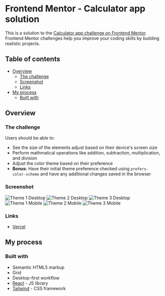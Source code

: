 # Frontend Mentor - Calculator app solution

This is a solution to the [Calculator app challenge on Frontend Mentor](https://www.frontendmentor.io/challenges/calculator-app-9lteq5N29). Frontend Mentor challenges help you improve your coding skills by building realistic projects.

## Table of contents

- [Overview](#overview)
  - [The challenge](#the-challenge)
  - [Screenshot](#screenshot)
  - [Links](#links)
- [My process](#my-process)
  - [Built with](#built-with)

## Overview

### The challenge

Users should be able to:

- See the size of the elements adjust based on their device's screen size
- Perform mathmatical operations like addition, subtraction, multiplication, and division
- Adjust the color theme based on their preference
- **Bonus**: Have their initial theme preference checked using `prefers-color-scheme` and have any additional changes saved in the browser

### Screenshot

![Theme 1 Desktop](./Screenshot_1.jpg)
![Theme 2 Desktop](./Screenshot_2.jpg)
![Theme 3 Desktop](./Screenshot_3.jpg)
![Theme 1 Mobile](./Screenshot_4.jpg)
![Theme 2 Mobile](./Screenshot_5.jpg)
![Theme 3 Mobile](./Screenshot_6.jpg)

### Links

- [Vercel](https://frontend-mentor-projects-advanced-lnv7.vercel.app/)

## My process

### Built with

- Semantic HTML5 markup
- Grid
- Desktop-first workflow
- [React](https://reactjs.org/) - JS library
- [Tailwind](https://tailwindcss.com) - CSS framework

